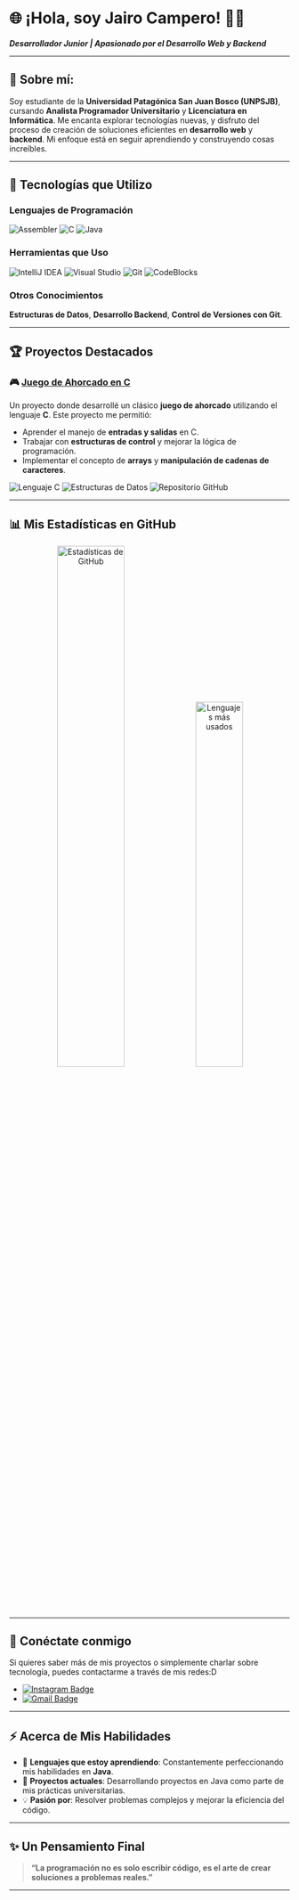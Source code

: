 # 🌐 ¡Hola, soy Jairo Campero! 👨‍💻

**_Desarrollador Junior | Apasionado por el Desarrollo Web y Backend_**

---

## 🎯 Sobre mí:
Soy estudiante de la **Universidad Patagónica San Juan Bosco (UNPSJB)**, cursando **Analista Programador Universitario** y **Licenciatura en Informática**. Me encanta explorar tecnologías nuevas, y disfruto del proceso de creación de soluciones eficientes en **desarrollo web** y **backend**. Mi enfoque está en seguir aprendiendo y construyendo cosas increíbles.

---

## 🚀 Tecnologías que Utilizo

### Lenguajes de Programación
![Assembler](https://img.shields.io/badge/Assembler-2C2E3E?style=for-the-badge&logo=gnubash&logoColor=white)
![C](https://img.shields.io/badge/C-00599C?style=for-the-badge&logo=c&logoColor=white)
![Java](https://img.shields.io/badge/Java-ED8B00?style=for-the-badge&logo=openjdk&logoColor=white)

### Herramientas que Uso
![IntelliJ IDEA](https://img.shields.io/badge/IntelliJ-2D2D30?style=for-the-badge&logo=intellijidea&logoColor=white)
![Visual Studio](https://img.shields.io/badge/Visual_Studio-5C2D91?style=for-the-badge&logo=visualstudio&logoColor=white)
![Git](https://img.shields.io/badge/Git-F05032?style=for-the-badge&logo=git&logoColor=white)
![CodeBlocks](https://img.shields.io/badge/CodeBlocks-1E1E1E?style=for-the-badge&logo=codeblocks&logoColor=white)

### Otros Conocimientos
**Estructuras de Datos**, **Desarrollo Backend**, **Control de Versiones con Git**.

---

## 🏆 Proyectos Destacados

### 🎮 [Juego de Ahorcado en C](https://github.com/xjairooo/Ahorcado-Game-in-C)
Un proyecto donde desarrollé un clásico **juego de ahorcado** utilizando el lenguaje **C**. Este proyecto me permitió:
- Aprender el manejo de **entradas y salidas** en C.
- Trabajar con **estructuras de control** y mejorar la lógica de programación.
- Implementar el concepto de **arrays** y **manipulación de cadenas de caracteres**.

<p align="left">
  <img src="https://img.shields.io/badge/Lenguaje-C-blue?style=for-the-badge&logo=c&logoColor=white" alt="Lenguaje C"/>
  <img src="https://img.shields.io/badge/Estructuras_De_Datos-Informativas-brightgreen?style=for-the-badge" alt="Estructuras de Datos"/>
  <img src="https://img.shields.io/badge/Proyecto_Completo-en_GitHub-lightgrey?style=for-the-badge&logo=github" alt="Repositorio GitHub"/>
</p>

---

## 📊 Mis Estadísticas en GitHub
<p align="center">
  <img src="https://github-readme-stats.vercel.app/api?username=xjairooo&show_icons=true&theme=highcontrast&hide_border=true&title_color=FFD700&icon_color=FF4500&text_color=FFFFFF&bg_color=0D1117" alt="Estadísticas de GitHub" width="49%"/>
  <img src="https://github-readme-stats.vercel.app/api/top-langs/?username=xjairooo&layout=compact&theme=highcontrast&hide_border=true&title_color=FFD700&text_color=FFFFFF&bg_color=0D1117" alt="Lenguajes más usados" width="41%"/>
</p>

---

## 🔗 Conéctate conmigo
Si quieres saber más de mis proyectos o simplemente charlar sobre tecnología, puedes contactarme a través de mis redes:D

- [![Instagram Badge](https://img.shields.io/badge/Instagram-E4405F?style=for-the-badge&logo=instagram&logoColor=white)](https://www.instagram.com/xjairooo)
- [![Gmail Badge](https://img.shields.io/badge/Gmail-D14836?style=for-the-badge&logo=gmail&logoColor=white)](mailto:camperojairo0@gmail.com)

---

## ⚡ Acerca de Mis Habilidades
- 🌱 **Lenguajes que estoy aprendiendo**: Constantemente perfeccionando mis habilidades en **Java**.
- 🔨 **Proyectos actuales**: Desarrollando proyectos en Java como parte de mis prácticas universitarias.
- 💡 **Pasión por**: Resolver problemas complejos y mejorar la eficiencia del código.

---

## ✨ Un Pensamiento Final
> **“La programación no es solo escribir código, es el arte de crear soluciones a problemas reales.”**

---

